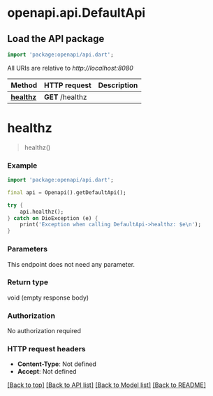 # openapi.api.DefaultApi

## Load the API package
```dart
import 'package:openapi/api.dart';
```

All URIs are relative to *http://localhost:8080*

Method | HTTP request | Description
------------- | ------------- | -------------
[**healthz**](DefaultApi.md#healthz) | **GET** /healthz | 


# **healthz**
> healthz()



### Example
```dart
import 'package:openapi/api.dart';

final api = Openapi().getDefaultApi();

try {
    api.healthz();
} catch on DioException (e) {
    print('Exception when calling DefaultApi->healthz: $e\n');
}
```

### Parameters
This endpoint does not need any parameter.

### Return type

void (empty response body)

### Authorization

No authorization required

### HTTP request headers

 - **Content-Type**: Not defined
 - **Accept**: Not defined

[[Back to top]](#) [[Back to API list]](../README.md#documentation-for-api-endpoints) [[Back to Model list]](../README.md#documentation-for-models) [[Back to README]](../README.md)

